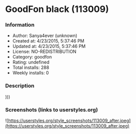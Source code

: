 # GoodFon black (113009)

### Information
- Author: Sanya4ever (unknown)
- Created at: 4/23/2015, 5:37:46 PM
- Updated at: 4/23/2015, 5:37:46 PM
- License: NO-REDISTRIBUTION
- Category: goodfon
- Rating: undefined
- Total installs: 288
- Weekly installs: 0


### Description
)))


### Screenshots (links to userstyles.org)
![https://userstyles.org/style_screenshots/113009_after.jpeg](https://userstyles.org/style_screenshots/113009_after.jpeg)


